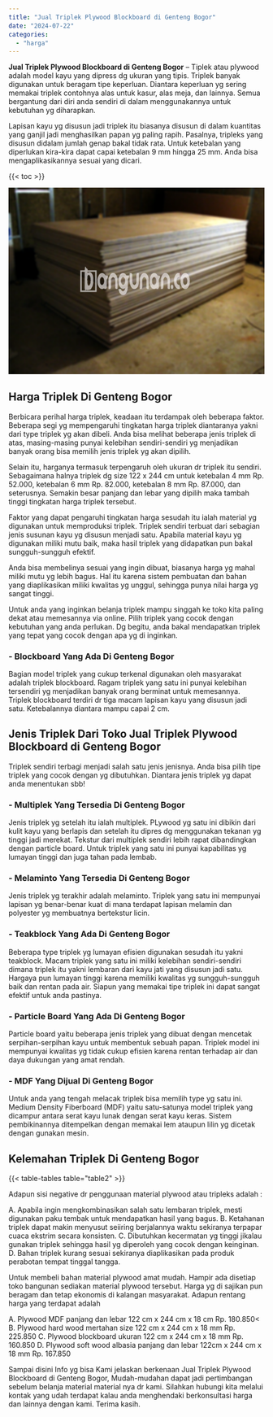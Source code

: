 ```yaml
---
title: "Jual Triplek Plywood Blockboard di Genteng Bogor"
date: "2024-07-22"
categories: 
  - "harga"
---
```


**Jual Triplek Plywood Blockboard di Genteng Bogor** – Tiplek atau plywood adalah model kayu yang dipress dg ukuran yang tipis. Triplek banyak digunakan untuk beragam tipe keperluan. Diantara keperluan yg sering memakai triplek contohnya alas untuk kasur, alas meja, dan lainnya. Semua bergantung dari diri anda sendiri di dalam menggunakannya untuk kebutuhan yg diharapkan.

Lapisan kayu yg disusun jadi triplek itu biasanya disusun di dalam kuantitas yang ganjil jadi menghasilkan papan yg paling rapih. Pasalnya, tripleks yang disusun didalam jumlah genap bakal tidak rata. Untuk ketebalan yang diperlukan kira-kira dapat capai ketebalan 9 mm hingga 25 mm. Anda bisa mengaplikasikannya sesuai yang dicari.

{{< toc >}}

![Jual Triplek Plywood Blockboard di Genteng Bogor](/images/jual-triplek-murah-18.png)

## Harga Triplek Di Genteng Bogor

Berbicara perihal harga triplek, keadaan itu terdampak oleh beberapa faktor. Beberapa segi yg mempengaruhi tingkatan harga triplek diantaranya yakni dari type triplek yg akan dibeli. Anda bisa melihat beberapa jenis triplek di atas, masing-masing punyai kelebihan sendiri-sendiri yg menjadikan banyak orang bisa memilih jenis triplek yg akan dipilih.

Selain itu, harganya termasuk terpengaruh oleh ukuran dr triplek itu sendiri. Sebagaimana halnya triplek dg size 122 x 244 cm untuk ketebalan 4 mm Rp. 52.000, ketebalan 6 mm Rp. 82.000, ketebalan 8 mm Rp. 87.000, dan seterusnya. Semakin besar panjang dan lebar yang dipilih maka tambah tinggi tingkatan harga triplek tersebut.

Faktor yang dapat pengaruhi tingkatan harga sesudah itu ialah material yg digunakan untuk memproduksi triplek. Triplek sendiri terbuat dari sebagian jenis susunan kayu yg disusun menjadi satu. Apabila material kayu yg digunakan miliki mutu baik, maka hasil triplek yang didapatkan pun bakal sungguh-sungguh efektif.

Anda bisa membelinya sesuai yang ingin dibuat, biasanya harga yg mahal miliki mutu yg lebih bagus. Hal itu karena sistem pembuatan dan bahan yang diaplikasikan miliki kwalitas yg unggul, sehingga punya nilai harga yg sangat tinggi.

Untuk anda yang inginkan belanja triplek mampu singgah ke toko kita paling dekat atau memesannya via online. Pilih triplek yang cocok dengan kebutuhan yang anda perlukan. Dg begitu, anda bakal mendapatkan triplek yang tepat yang cocok dengan apa yg di inginkan.

### \- Blockboard Yang Ada Di Genteng Bogor

Bagian model triplek yang cukup terkenal digunakan oleh masyarakat adalah triplek blockboard. Ragam triplek yang satu ini punyai kelebihan tersendiri yg menjadikan banyak orang berminat untuk memesannya. Triplek blockboard terdiri dr tiga macam lapisan kayu yang disusun jadi satu. Ketebalannya diantara mampu capai 2 cm.

## Jenis Triplek Dari Toko Jual Triplek Plywood Blockboard di Genteng Bogor

Triplek sendiri terbagi menjadi salah satu jenis jenisnya. Anda bisa pilih tipe triplek yang cocok dengan yg dibutuhkan. Diantara jenis triplek yg dapat anda menentukan sbb!

### \- Multiplek Yang Tersedia Di Genteng Bogor

Jenis triplek yg setelah itu ialah multiplek. PLywood yg satu ini dibikin dari kulit kayu yang berlapis dan setelah itu dipres dg menggunakan tekanan yg tinggi jadi merekat. Tekstur dari multiplek sendiri lebih rapat dibandingkan dengan particle board. Untuk triplek yang satu ini punyai kapabilitas yg lumayan tinggi dan juga tahan pada lembab.

### \- Melaminto Yang Tersedia Di Genteng Bogor

Jenis triplek yg terakhir adalah melaminto. Triplek yang satu ini mempunyai lapisan yg benar-benar kuat di mana terdapat lapisan melamin dan polyester yg membuatnya bertekstur licin.

### \- Teakblock Yang Ada Di Genteng Bogor

Beberapa type triplek yg lumayan efisien digunakan sesudah itu yakni teakblock. Macam triplek yang satu ini miliki kelebihan sendiri-sendiri dimana triplek itu yakni lembaran dari kayu jati yang disusun jadi satu. Hargaya pun lumayan tinggi karena memiliki kwalitas yg sungguh-sungguh baik dan rentan pada air. Siapun yang memakai tipe triplek ini dapat sangat efektif untuk anda pastinya.

### \- Particle Board Yang Ada Di Genteng Bogor

Particle board yaitu beberapa jenis triplek yang dibuat dengan mencetak serpihan-serpihan kayu untuk membentuk sebuah papan. Triplek model ini mempunyai kwalitas yg tidak cukup efisien karena rentan terhadap air dan daya dukungan yang amat rendah.

### \- MDF Yang Dijual Di Genteng Bogor

Untuk anda yang tengah melacak triplek bisa memilih type yg satu ini. Medium Density Fiberboard (MDF) yaitu satu-satunya model triplek yang dicampur antara serat kayu lunak dengan serat kayu keras. Sistem pembikinannya ditempelkan dengan memakai lem ataupun lilin yg dicetak dengan gunakan mesin.

## Kelemahan Triplek Di Genteng Bogor

{{< table-tables table="table2" >}}

Adapun sisi negative dr penggunaan material plywood atau tripleks adalah :

A. Apabila ingin mengkombinasikan salah satu lembaran triplek, mesti digunakan paku tembak untuk mendapatkan hasil yang bagus. B. Ketahanan triplek dapat makin menyusut seiiring berjalannya waktu sekiranya terpapar cuaca ekstrim secara konsisten. C. Dibutuhkan kecermatan yg tinggi jikalau gunakan triplek sehingga hasil yg diperoleh yang cocok dengan keinginan. D. Bahan triplek kurang sesuai sekiranya diaplikasikan pada produk perabotan tempat tinggal tangga.

Untuk membeli bahan material plywood amat mudah. Hampir ada disetiap toko bangunan sediakan material plywood tersebut. Harga yg di sajikan pun beragam dan tetap ekonomis di kalangan masyarakat. Adapun rentang harga yang terdapat adalah

A. Plywood MDF panjang dan lebar 122 cm x 244 cm x 18 cm Rp. 180.850< B. Plywood hard wood mertahan size 122 cm x 244 cm x 18 mm Rp. 225.850 C. Plywood blockboard ukuran 122 cm x 244 cm x 18 mm Rp. 160.850 D. Plywood soft wood albasia panjang dan lebar 122cm x 244 cm x 18 mm Rp. 167.850

Sampai disini Info yg bisa Kami jelaskan berkenaan Jual Triplek Plywood Blockboard di Genteng Bogor, Mudah-mudahan dapat jadi pertimbangan sebelum belanja material material nya dr kami. Silahkan hubungi kita melalui kontak yang udah terdapat kalau anda menghendaki berkonsultasi harga dan lainnya dengan kami. Terima kasih.
